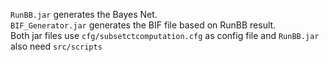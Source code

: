`RunBB.jar` generates the Bayes Net.   
`BIF_Generator.jar` generates the BIF file based on RunBB result.   
Both jar files use `cfg/subsetctcomputation.cfg` as config file and `RunBB.jar` also need `src/scripts`
